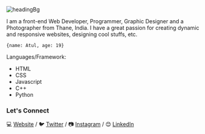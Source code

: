 ![headingBg](https://github.com/jerry-45/jerry-45/blob/main/img/bg.jpg)

I am a front-end Web Developer, Programmer, Graphic Designer and a Photographer from Thane, India. I have a great passion for creating dynamic and responsive websites, designing cool stuffs, etc.

``
{name: Atul, age: 19}
``

Languages/Framework:
* HTML
* CSS
* Javascript
* C++
* Python

### Let's Connect
💻 [Website][Website] / 🐦 [Twitter][Twitter] / 📷 [Instagram][Instagram] / 😊 [LinkedIn][Linkedin]

[Website]: https://jerry-45.github.io/atul-vishwakarma/
[Twitter]: https://twitter.com/jerry160501
[Instagram]: https://www.instagram.com/_.jerry._.45._/
[LinkedIn]: https://www.linkedin.com/in/atul-vishwakarma-0849011a7/

